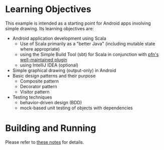 # Learning Objectives

This example is intended as a starting point for Android apps involving 
simple drawing. Its learning objectives are:

- Android application development using Scala
    - Use of Scala primarily as a "better Java" 
      (including mutable state where appropriate)
    - using the Simple Build Tool (sbt) for Scala in conjunction with 
      [pfn's well-maintained plugin](https://github.com/pfn/android-sdk-plugin)
    - using IntelliJ IDEA (optional)
- Simple graphical drawing (output-only) in Android
- Basic design patterns and their purpose
    - Composite pattern
    - Decorator pattern
    - Visitor pattern
- Testing techniques
    - behavior-driven design (BDD)
    - mock-based unit testing of objects with dependencies

# Building and Running

Please refer to [these notes](http://lucoodevcourse.bitbucket.org/notes/scalaandroiddev.html) for details.

